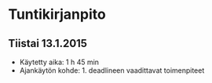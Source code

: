 # Tuntikirjanpito

## Tiistai 13.1.2015
- Käytetty aika: 1 h 45 min
- Ajankäytön kohde: 1. deadlineen vaadittavat toimenpiteet
